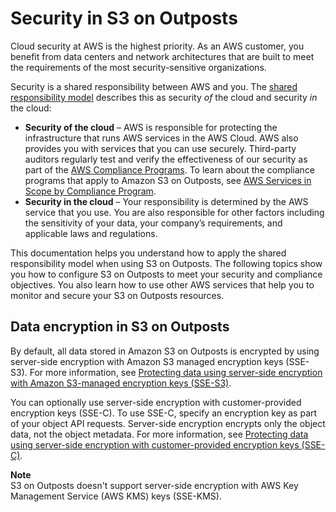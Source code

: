 # Security in S3 on Outposts<a name="s3outposts-security"></a>

Cloud security at AWS is the highest priority\. As an AWS customer, you benefit from data centers and network architectures that are built to meet the requirements of the most security\-sensitive organizations\.

Security is a shared responsibility between AWS and you\. The [shared responsibility model](http://aws.amazon.com/compliance/shared-responsibility-model/) describes this as security *of* the cloud and security *in* the cloud:
+ **Security of the cloud** – AWS is responsible for protecting the infrastructure that runs AWS services in the AWS Cloud\. AWS also provides you with services that you can use securely\. Third\-party auditors regularly test and verify the effectiveness of our security as part of the [AWS Compliance Programs](http://aws.amazon.com/compliance/programs/)\. To learn about the compliance programs that apply to Amazon S3 on Outposts, see [AWS Services in Scope by Compliance Program](http://aws.amazon.com/compliance/services-in-scope/)\.
+ **Security in the cloud** – Your responsibility is determined by the AWS service that you use\. You are also responsible for other factors including the sensitivity of your data, your company’s requirements, and applicable laws and regulations\. 

This documentation helps you understand how to apply the shared responsibility model when using S3 on Outposts\. The following topics show you how to configure S3 on Outposts to meet your security and compliance objectives\. You also learn how to use other AWS services that help you to monitor and secure your S3 on Outposts resources\. 

## Data encryption in S3 on Outposts<a name="s3-outposts-data-encryption"></a>

By default, all data stored in Amazon S3 on Outposts is encrypted by using server\-side encryption with Amazon S3 managed encryption keys \(SSE\-S3\)\. For more information, see [Protecting data using server\-side encryption with Amazon S3\-managed encryption keys \(SSE\-S3\)](UsingServerSideEncryption.md)\.

You can optionally use server\-side encryption with customer\-provided encryption keys \(SSE\-C\)\. To use SSE\-C, specify an encryption key as part of your object API requests\. Server\-side encryption encrypts only the object data, not the object metadata\. For more information, see [Protecting data using server\-side encryption with customer\-provided encryption keys \(SSE\-C\)](ServerSideEncryptionCustomerKeys.md)\.

**Note**  
S3 on Outposts doesn't support server\-side encryption with AWS Key Management Service \(AWS KMS\) keys \(SSE\-KMS\)\. 